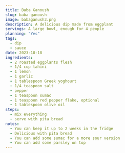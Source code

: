 ```yaml
---
title: Baba Ganoush
slug: baba-ganoush
image: babaganush3.png
description: A delicious dip made from eggplant
servings: A large bowl, enough for 4 people
planning: "Yes"
tags:
  - dip
  - sauce
date: 2023-10-18
ingredients:
  - 2 roasted eggplants flesh
  - 1/4 cup tahini
  - 1 lemon
  - 1 garlic
  - 1 tablespoon Greek yoghourt
  - 1/4 teaspoon salt
  - pepper
  - 1 teaspoon sumac
  - 1 teaspoon red pepper flake, optional
  - 1 tablespoon olive oil
steps:
  - mix everything
  - serve with pita bread
notes:
  - You can keep it up to 2 weeks in the fridge
  - Delicious with pita bread
  - You can add some sumac for a more sour version
  - You can add some parsley on top
---
```

